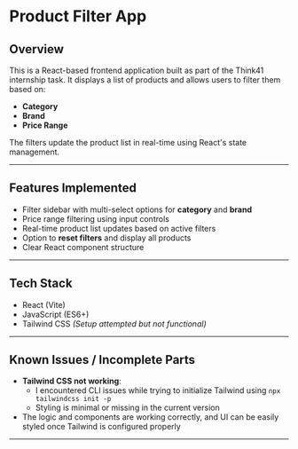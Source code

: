 # Product Filter App

## Overview

This is a React-based frontend application built as part of the Think41 internship task. It displays a list of products and allows users to filter them based on:

- **Category**
- **Brand**
- **Price Range**

The filters update the product list in real-time using React's state management.

---

##  Features Implemented

- Filter sidebar with multi-select options for **category** and **brand**
- Price range filtering using input controls
- Real-time product list updates based on active filters
- Option to **reset filters** and display all products
- Clear React component structure

---

##  Tech Stack

- React (Vite)
- JavaScript (ES6+)
- Tailwind CSS *(Setup attempted but not functional)*

---

##  Known Issues / Incomplete Parts

- **Tailwind CSS not working**:
  - I encountered CLI issues while trying to initialize Tailwind using `npx tailwindcss init -p`
  - Styling is minimal or missing in the current version
- The logic and components are working correctly, and UI can be easily styled once Tailwind is configured properly

---
